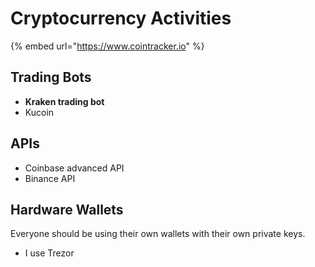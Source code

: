 # Cryptocurrency Activities

{% embed url="https://www.cointracker.io" %}

## Trading Bots
* **Kraken trading bot**
* Kucoin

## APIs
* Coinbase advanced API
* Binance API

## Hardware Wallets
Everyone should be using their own wallets with their own private keys.

* I use Trezor

